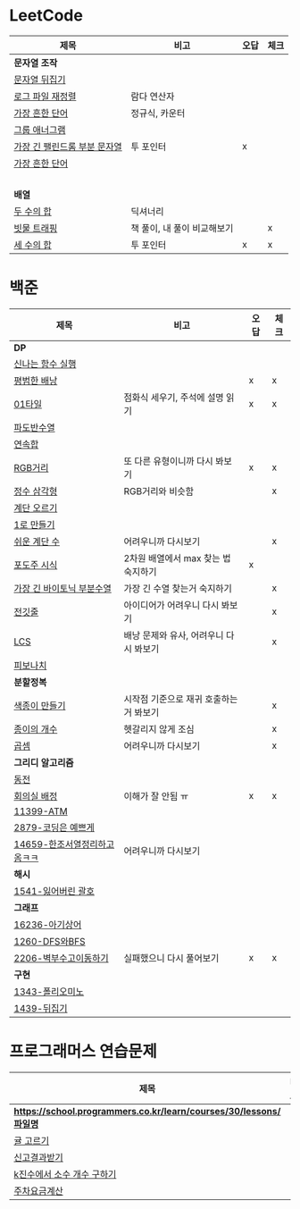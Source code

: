 # LeetCode
| 제목        | 비고       |오답|체크|
|-----------|----------|---|---|
| **문자열 조작**||||
| [문자열 뒤집기](./문자열_조작/344-Reverse_String.py)   |          |   |   |
| [로그 파일 재정렬](./문자열_조작/937-Reorder_Data_in_Log_Files.py) | 람다 연산자   |   |   |
| [가장 흔한 단어](./문자열_조작/819-Most_Common_Word.py)  | 정규식, 카운터 |   |   |
| [그룹 애너그램](./문자열_조작/49-Group-Anagrams.py)  | |   |   |
| [가장 긴 팰린드롬 부분 문자열](./문자열_조작/5-Longest-Palindromic-Substring.py)  | 투 포인터 | x |   |
| [가장 흔한 단어](./문자열_조작/819-Most_Common_Word.py)  |  |   |   |
| <br> | | | |
| **배열** ||||
| [두 수의 합](./배열/1-Two-Sum.py)  | 딕셔너리 |   |   |
| [빗물 트래핑](./배열/42-Trapping-Rain-Water.py)  | 책 풀이, 내 풀이 비교해보기 |   | x |
| [세 수의 합](./배열/15-3Sum.py)  | 투 포인터 | x | x |


# 백준
| 제목                                            | 비고                     | 오답 | 체크 |
|-----------------------------------------------|------------------------|----|----|
| **DP**                                        |                        |    |    |
| [신나는 함수 실행](BOJ/DP/9184-신나는함수실행.py)           |                        |    |    |
| [평범한 배낭](BOJ/DP/12865-평범한배낭.py)               |                        | x  | x  |
| [01타일](BOJ/DP/1904-01타일.py)                   | 점화식 세우기, 주석에 설명 읽기     | x  | x  |
| [파도반수열](BOJ/DP/9461-파도반수열.py)                 |                        |    |    |
| [연속합](BOJ/DP/1912-연속합.py)                     |                        |    |    |
| [RGB거리](BOJ/DP/1149-RGB거리.py)                 | 또 다른 유형이니까 다시 봐보기      | x  | x  |
| [정수 삼각형](BOJ/DP/1932-정수삼각형.py)                | RGB거리와 비슷함             |    | x  |
| [계단 오르기](BOJ/DP/2579-계단오르기.py)                |                        |    |    |
| [1로 만들기](BOJ/DP/1463-1로만들기.py)                |                        |    |    |
| [쉬운 계단 수](BOJ/DP/10844-쉬운계단수.py)              | 어려우니까 다시보기             |    | x  |
| [포도주 시식](BOJ/DP/2156-포도주시식.py)                | 2차원 배열에서 max 찾는 법 숙지하기 | x  |    |
| [가장 긴 바이토닉 부분수열](BOJ/DP/11054-가장긴바이토닉부분수열.py) | 가장 긴 수열 찾는거 숙지하기       |    | x  |
| [전깃줄](BOJ/DP/2565-전깃줄.py)                     | 아이디어가 어려우니 다시 봐보기      |    | x  |
| [LCS](BOJ/DP/9251-LCS.py)                     | 배낭 문제와 유사, 어려우니 다시 봐보기 |    | x  |
| [피보나치](BOJ/DP/24416-피보나치.py)                  |                        |    |    |
| **분할정복**                                      |                        |    |    |
| [색종이 만들기](BOJ/분할정복/2630-색종이만들기.py)            | 시작점 기준으로 재귀 호출하는 거 봐보기 |    | x  |
| [종이의 개수](BOJ/분할정복/1780-종이의개수.py)              | 헷갈리지 않게 조심             |    | x  |
| [곱셈](BOJ/분할정복/1629-곱셈.py)                     | 어려우니까 다시보기             |    | x  |
| **그리디 알고리즘**                                  |                        |    |    |
| [동전](BOJ/그리디/11047-동전.py)                     |                        |    |    |
| [회의실 배정](BOJ/그리디/1931-회의실배정.py)               | 이해가 잘 안됨 ㅠ             | x  | x  |
| [11399-ATM](BOJ/그리디/11399-ATM.py)             |                        |    |    |
| [2879-코딩은 예쁘게](BOJ/그리디/2879-코딩은예쁘게.py)        |                        |    |    |
| [14659-한조서열정리하고옴ㅋㅋ](BOJ/그리디/14659-활잡이.py)     |           어려우니까 다시보기            |    |    |
| **해시**                                        |                        |    |    |
| [1541-잃어버린 괄호](BOJ/해시/1541-잃어버린괄호.py)         |                        |    |    |
| **그래프**                                       |                        |    |    |
| [16236-아기상어](BOJ/그래프/16236-아기상어.py)           |                        |    |    |
| [1260-DFS와BFS](BOJ/그래프/126-DFS와BFS.py)        |                        |    |    |
| [2206-벽부수고이동하기](BOJ/그래프/2206-벽부수고이동하기.py)     | 실패했으니 다시 풀어보기          | x  | x  |
| **구현**                                        |                        |    |    |
| [1343-폴리오미노](BOJ/그래프/1343-폴리오미노.py)           |                        |    |    |
| [1439-뒤집기](BOJ/그래프/1439-뒤집기.py)               |                        |    |    |

# 프로그래머스 연습문제
| 제목                                                                | 비고                     | 오답 | 체크 |
|-------------------------------------------------------------------|------------------------|----|----|
| **https://school.programmers.co.kr/learn/courses/30/lessons/파일명** |                        |    |    |
| [귤 고르기](programmers/138476-귤고르기.py)                               |                        |    |    |
| [신고결과받기](programmers/92334-신고결과받기.py)                             |                        |    |    |
| [k진수에서 소수 개수 구하기](programmers/92335-k진수에서소수개수구하기.py)              |                        |    |    |
| [주차요금계산](programmers/92341-주차요금계산.py)                             |                        |    |    |
